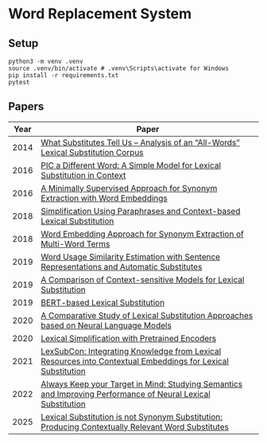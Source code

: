 # Word Replacement System

## Setup
```
python3 -m venv .venv
source .venv/bin/activate # .venv\Scripts\activate for Windows
pip install -r requirements.txt
pytest
```

## Papers
| Year | Paper                                                                                                                                                                          |
|------|--------------------------------------------------------------------------------------------------------------------------------------------------------------------------------|
| 2014 | [What Substitutes Tell Us – Analysis of an “All-Words” Lexical Substitution Corpus](https://aclanthology.org/E14-1057.pdf)                                                     |
| 2016 | [PIC a Different Word: A Simple Model for Lexical Substitution in Context](https://aclanthology.org/N16-1131.pdf)                                                              |
| 2016 | [A Minimally Supervised Approach for Synonym Extraction with Word Embeddings](http://archive.sciendo.com/PRALIN/pralin.2016.105.issue-1/pralin-2016-0006/pralin-2016-0006.pdf) |
| 2018 | [Simplification Using Paraphrases and Context-based Lexical Substitution](https://aclanthology.org/N18-1019.pdf)                                                               |
| 2018 | [Word Embedding Approach for Synonym Extraction of Multi-Word Terms](https://aclanthology.org/L18-1045.pdf)                                                                    |
| 2019 | [Word Usage Similarity Estimation with Sentence Representations and Automatic Substitutes](https://arxiv.org/pdf/1905.08377)                                                   |
| 2019 | [A Comparison of Context-sensitive Models for Lexical Substitution](https://aclanthology.org/W19-0423.pdf)                                                                     |
| 2019 | [BERT-based Lexical Substitution](https://scispace.com/pdf/bert-based-lexical-substitution-5exma7z6jr.pdf)                                                                     |
| 2020 | [A Comparative Study of Lexical Substitution Approaches based on Neural Language Models](https://arxiv.org/pdf/2006.00031)                                                     |
| 2020 | [Lexical Simplification with Pretrained Encoders](http://arxiv.org/pdf/1907.06226)                                                                                             |
| 2021 | [LexSubCon: Integrating Knowledge from Lexical Resources into Contextual Embeddings for Lexical Substitution](https://arxiv.org/pdf/2107.05132)                                |
| 2022 | [Always Keep your Target in Mind: Studying Semantics and Improving Performance of Neural Lexical Substitution](https://aclanthology.org/2020.coling-main.107.pdf)              |
| 2025 | [Lexical Substitution is not Synonym Substitution: Producing Contextually Relevant Word Substitutes](https://arxiv.org/pdf/2502.04173)                                         |

